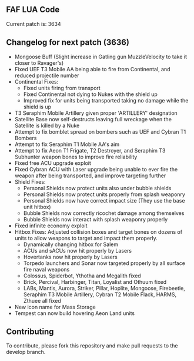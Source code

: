 FAF LUA Code
------------

Current patch is: 3634


Changelog for next patch (3636)
-------------------------------

- Mongoose Buff (Slight increase in Gatling gun MuzzleVelocity to take it closer to Ravager's)
- Fixed UEF T3 Mobile AA being able to fire from Continental, and reduced projectile number
- Continental Fixes:
    - Fixed units firing from transport
    - Fixed Continental not dying to Nukes with the shield up
    - Improved fix for units being transported taking no damage while the shield is up
- T3 Seraphim Mobile Artillery given proper 'ARTILLERY' designation
- Satellite Base now self-destructs leaving full wreckage when the Satellite is killed by a Nuke
- Attempt to fix bomblet spread on bombers such as UEF and Cybran T1 Bombers
- Attempt to fix Seraphim T1 Mobile AA's aim
- Attempt to fix Aeon T1 Frigate, T2 Destroyer, and Seraphim T3 Subhunter weapon bones to improve fire reliability
- Fixed free ACU upgrade exploit
- Fixed Cybran ACU with Laser upgrade being unable to ever fire the weapon after being transported, and improve targeting further
- Shield Fixes:
    - Personal Shields now protect units also under bubble shields
    - Personal Shields now protect units properly from splash weaponry
    - Personal Shields now have correct impact size (They use the base unit hitbox)
    - Bubble Shields now correctly ricochet damage among themselves
    - Bubble Shields now interact with splash weaponry properly
- Fixed infinite economy exploit
- Hitbox Fixes: Adjusted collision boxes and target bones on dozens of units to allow weapons to target and impact them properly. 
    - Dynamically changing hitbox for Salem
    - ACUs and sACUs now hit properly by Lasers
    - Hovertanks now hit properly by Lasers
    - Torpedo launchers and Sonar now targeted properly by all surface fire naval weapons
    - Colossus, Spiderbot, Ythotha and Megalith fixed
    - Brick, Percival, Harbinger, Titan, Loyalist and Othuum fixed
    - LABs, Mantis, Aurora, Striker, Pillar, Hoplite, Mongoose, Firebeetle, Seraphim T3 Mobile Artillery, Cybran T2 Mobile Flack, HARMS, Zthuee all fixed
- New icon name for Mass Storage
- Tempest can now build hovering Aeon Land units


Contributing
------------

To contribute, please fork this repository and make pull requests to the
develop branch.
